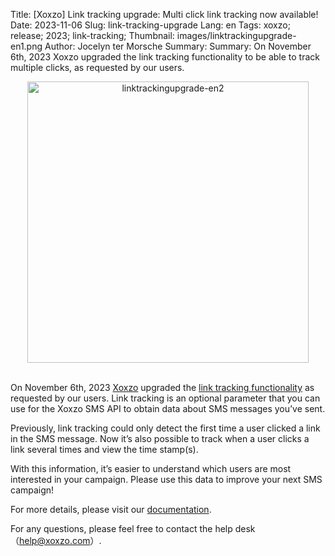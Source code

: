 Title: [Xoxzo] Link tracking upgrade: Multi click link tracking now available!
Date: 2023-11-06 
Slug: link-tracking-upgrade
Lang: en 
Tags: xoxzo; release; 2023; link-tracking; 
Thumbnail: images/linktrackingupgrade-en1.png 
Author: Jocelyn ter Morsche
Summary: Summary: On November 6th, 2023 Xoxzo upgraded the link tracking functionality to be able to track multiple clicks, as requested by our users.

<div style="text-align:center">
<img src="/images/linktrackingupgrade-en2.png" alt="linktrackingupgrade-en2" width="450"></div><br>

On November 6th, 2023 [Xoxzo](https://www.xoxzo.com/en/) upgraded the [link tracking functionality](https://blog.xoxzo.com/en/2020/10/15/link-tracking-release/) as requested by our users. 
Link tracking is an optional parameter that you can use for the Xoxzo SMS API to obtain data about SMS messages you’ve sent. 

Previously, link tracking could only detect the first time a user clicked a link in the SMS message.
Now it’s also possible to track when a user clicks a link several times and view the time stamp(s). 

With this information, it’s easier to understand which users are most interested in your campaign.
Please use this data to improve your next SMS campaign!

For more details, please visit our [documentation](https://docs.xoxzo.com/en/sms.html#id3).

For any questions, please feel free to contact the help desk（help@xoxzo.com）.
